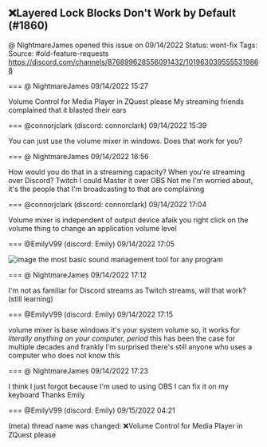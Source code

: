 ## ❌Layered Lock Blocks Don't Work by Default (#1860)
@ NightmareJames opened this issue on 09/14/2022
Status: wont-fix
Tags: 
Source: #old-feature-requests https://discord.com/channels/876899628556091432/1019630395555319868


=== @ NightmareJames 09/14/2022 15:27

Volume Control for Media Player in ZQuest please  My streaming friends complained that it blasted their ears

=== @connorjclark (discord: connorclark) 09/14/2022 15:39

You can just use the volume mixer in windows. Does that work for you?

=== @ NightmareJames 09/14/2022 16:56

How would you do that in a streaming capacity?
When you're streaming over Discord?
Twitch I could Master it over OBS
Not me I'm worried about, it's the people that I'm broadcasting to that are complaining

=== @connorjclark (discord: connorclark) 09/14/2022 17:04

Volume mixer is independent of output device afaik
you right click on the volume thing to change an application volume level

=== @EmilyV99 (discord: Emily) 09/14/2022 17:05


![image](https://cdn.discordapp.com/attachments/1019630395555319868/1019655253047656488/unknown.png?ex=65e8a274&is=65d62d74&hm=dfdf979700e7d1b59ed396c495d6e65228083b1aed7075d25a3e601d52b4ae0b&)
the most basic sound management tool
for any program

=== @ NightmareJames 09/14/2022 17:12

I'm not as familiar for Discord streams as Twitch streams, will that work?
(still learning)

=== @EmilyV99 (discord: Emily) 09/14/2022 17:15

volume mixer is base windows
it's your system volume
so, it works for *literally anything on your computer, period*
this has been the case for multiple decades
and frankly I'm surprised there's still anyone who uses a computer who does not know this

=== @ NightmareJames 09/14/2022 17:23

I think I just forgot because I'm used to using OBS
I can fix it on my keyboard
Thanks Emily

=== @EmilyV99 (discord: Emily) 09/15/2022 04:21

(meta) thread name was changed: ❌Volume Control for Media Player in ZQuest please
